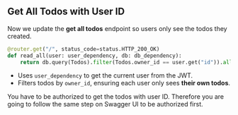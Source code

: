 ## Get All Todos with User ID

Now we update the **get all todos** endpoint so users only see the todos they created.

```python
@router.get("/", status_code=status.HTTP_200_OK)
def read_all(user: user_dependency, db: db_dependency):
    return db.query(Todos).filter(Todos.owner_id == user.get("id")).all()
```

- Uses `user_dependency` to get the current user from the JWT.
- Filters todos by `owner_id`, ensuring each user only sees **their own todos**.

You have to be authorized to get the todos with user ID. Therefore you are going to follow the same step on Swagger UI to be authorized first.
